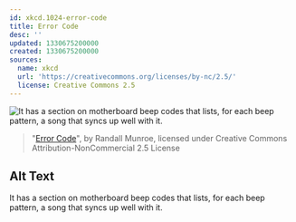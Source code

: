 ```yaml
---
id: xkcd.1024-error-code
title: Error Code
desc: ''
updated: 1330675200000
created: 1330675200000
sources:
  name: xkcd
  url: 'https://creativecommons.org/licenses/by-nc/2.5/'
  license: Creative Commons 2.5
---
```

![It has a section on motherboard beep codes that lists, for each beep pattern, a song that syncs up well with it.](https://imgs.xkcd.com/comics/error_code.png)
> "[Error Code](https://xkcd.com/1024/)", by Randall Munroe, licensed under Creative Commons Attribution-NonCommercial 2.5 License

## Alt Text
It has a section on motherboard beep codes that lists, for each beep pattern, a song that syncs up well with it.
